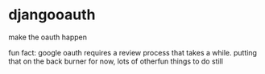 # djangooauth
make the oauth happen


fun fact: google oauth requires a review process that takes a while. putting that on the back burner for now, lots of otherfun things to do still

